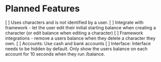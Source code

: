 # Planned Features

[ ] Uses characters and is not identified by a user.
[ ] Integrate with framework - let the user edit their initial starting balance when creating a character (or edit balance when editing a character)
[ ] Framework integrations - remove a users balance when they delete a character they own.
[ ] Accounts: Use cash and bank accounts
[ ] Interface: Interface needs to be hidden by default. Only show the users balance on each account for 10 seconds when they run /balance.
